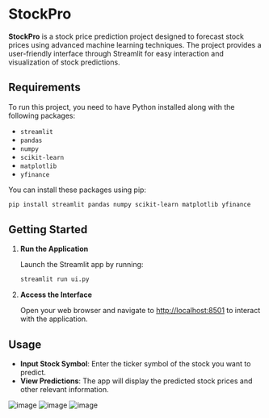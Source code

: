 # StockPro

**StockPro** is a stock price prediction project designed to forecast stock prices using advanced machine learning techniques. The project provides a user-friendly interface through Streamlit for easy interaction and visualization of stock predictions.

## Requirements

To run this project, you need to have Python installed along with the following packages:

- `streamlit`
- `pandas`
- `numpy`
- `scikit-learn`
- `matplotlib`
- `yfinance`

You can install these packages using pip:

```bash
pip install streamlit pandas numpy scikit-learn matplotlib yfinance
```

## Getting Started

1. **Run the Application**

   Launch the Streamlit app by running:

   ```bash
   streamlit run ui.py
   ```

2. **Access the Interface**

   Open your web browser and navigate to [http://localhost:8501](http://localhost:8501) to interact with the application.

## Usage

- **Input Stock Symbol**: Enter the ticker symbol of the stock you want to predict.
- **View Predictions**: The app will display the predicted stock prices and other relevant information.

![image](https://github.com/user-attachments/assets/611f7169-3c6d-454e-92c6-4cb734423ba3)
![image](https://github.com/user-attachments/assets/46035f66-a1f8-41a9-8f2a-be66454d796d)
![image](https://github.com/user-attachments/assets/223a8597-aa54-4a59-b725-e9dad7f3a8fb)





